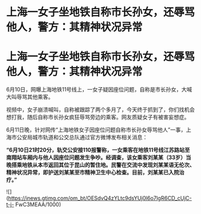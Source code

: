 # 上海一女子坐地铁自称市长孙女，还辱骂他人，警方：其精神状况异常

# 上海一女子坐地铁自称市长孙女，还辱骂他人，警方：其精神状况异常

6月10日，网曝上海地铁11号线上，一女子疑因座位问题，自称是市长孙女，大喊大叫辱骂其他乘客。

视频中，女子崩溃喊叫，自称被跟踪了两个多月了，今天终于抓到了，你们找机会想打我，随后自称市长孙女疯狂辱骂旁边的乘客。网友质疑女子有被害妄想症。

6月11日晚，针对网传“上海地铁女子因座位问题自称市长孙女辱骂他人”一事，上海市公安局城市轨道和公交总队通过官方微博发布相关消息：

**“6月10日21时20分，轨交公安接110报警称，一女乘客在地铁11号线江苏路站至南翔站车厢内与他人因座位问题发生争吵。经调查，该女乘客刘某某（33岁）当晚搭乘地铁从本市返回其位于昆山的暂住地。民警在交流中发现刘某某语无伦次、精神状况异常，即护送刘某某至市精神卫生中心检查。目前，刘某某已入院治疗。”**

![](https://inews.gtimg.com/om_bt/OESdvQ4zYLtc9dsYUj0l6o7lgR6CD_cUjC-t-j-
FwC3MEAA/1000)

